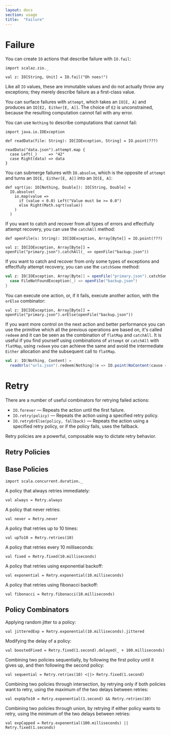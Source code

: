 ```yaml
---
layout: docs
section: usage
title:  "Failure"
---
```


# Failure

You can create `IO` actions that describe failure with `IO.fail`:

```tut:silent
import scalaz.zio._

val z: IO[String, Unit] = IO.fail("Oh noes!")
```

Like all `IO` values, these are immutable values and do not actually throw any exceptions; they merely describe failure as a first-class value.

You can surface failures with `attempt`, which takes an `IO[E, A]` and produces an `IO[E2, Either[E, A]]`. The choice of `E2` is unconstrained, because the resulting computation cannot fail with any error.

You can use `Nothing` to describe computations that cannot fail:

```tut:invisible
import java.io.IOException

def readData(file: String): IO[IOException, String] = IO.point(???)
```

```tut:silent
readData("data.json").attempt.map {
  case Left(_)     => "42"
  case Right(data) => data
}
```

You can submerge failures with `IO.absolve`, which is the opposite of `attempt` and turns an `IO[E, Either[E, A]]` into an `IO[E, A]`:

```tut:silent
def sqrt(io: IO[Nothing, Double]): IO[String, Double] =
  IO.absolve(
    io.map(value =>
      if (value < 0.0) Left("Value must be >= 0.0")
      else Right(Math.sqrt(value))
    )
  )
```

If you want to catch and recover from all types of errors and effectfully attempt recovery, you can use the `catchAll` method:

```tut:invisible
def openFile(s: String): IO[IOException, Array[Byte]] = IO.point(???)
```

```tut:silent
val z: IO[IOException, Array[Byte]] = openFile("primary.json").catchAll(_ => openFile("backup.json"))
```

If you want to catch and recover from only some types of exceptions and effectfully attempt recovery, you can use the `catchSome` method:

<!-- https://github.com/scalaz/scalaz-zio/issues/164 -->
```scala
val z: IO[IOException, Array[Byte]] = openFile("primary.json").catchSome {
  case FileNotFoundException(_) => openFile("backup.json")
}
```

You can execute one action, or, if it fails, execute another action, with the `orElse` combinator:

```tut:silent
val z: IO[IOException, Array[Byte]] = openFile("primary.json").orElse(openFile("backup.json"))
```

If you want more control on the next action and better performance you can use the primitive which all the previous operations are based on, it's called `redeem` and it can be seen as the combination of `flatMap` and `catchAll`. It is useful if you find yourself using combinations of `attempt` or `catchAll` with `flatMap`, using `redeem` you can achieve the same and avoid the intermediate `Either` allocation and the subsequent call to `flatMap`.

<!-- Inventing APIs here -->
```scala
val z: IO[Nothing, Content] =
  readUrls("urls.json").redeem[Nothing](e => IO.point(NoContent(cause = e)))(fetchContent)
```

# Retry

There are a number of useful combinators for retrying failed actions:

 * `IO.forever` &mdash; Repeats the action until the first failure.
 * `IO.retry(policy)` &mdash; Repeats the action using a specified retry policy.
 * `IO.retryOrElse(policy, fallback)` &mdash; Repeats the action using a specified retry policy, or if the policy fails, uses the fallback.

Retry policies are a powerful, composable way to dictate retry behavior.

## Retry Policies

## Base Policies

```tut:invisible
import scala.concurrent.duration._
```

A policy that always retries immediately:

```tut:silent
val always = Retry.always
```

A policy that never retries:

```tut:silent
val never = Retry.never
```

A policy that retries up to 10 times:

```tut:silent
val upTo10 = Retry.retries(10)
```

A policy that retries every 10 milliseconds:

```tut:silent
val fixed = Retry.fixed(10.milliseconds)
```

A policy that retries using exponential backoff:

```tut:silent
val exponential = Retry.exponential(10.milliseconds)
```

A policy that retries using fibonacci backoff:

```tut:silent
val fibonacci = Retry.fibonacci(10.milliseconds)
```

## Policy Combinators

Applying random jitter to a policy:

```tut:silent
val jitteredExp = Retry.exponential(10.milliseconds).jittered
```

Modifying the delay of a policy:

```tut:silent
val boostedFixed = Retry.fixed(1.second).delayed(_ + 100.milliseconds)
```

Combining two policies sequentially, by following the first policy until it gives up, and then following the second policy:

```tut:silent
val sequential = Retry.retries(10) <||> Retry.fixed(1.second)
```

Combining two policies through intersection, by retrying only if both policies want to retry, using the maximum of the two delays between retries:

```tut:silent
val expUpTo10 = Retry.exponential(1.second) && Retry.retries(10)
```

Combining two policies through union, by retrying if either policy wants to
retry, using the minimum of the two delays between retries:

```tut:silent
val expCapped = Retry.exponential(100.milliseconds) || Retry.fixed(1.seconds)
```
